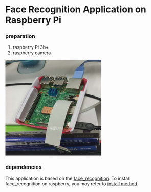 # Face Recognition Application on Raspberry Pi


### preparation 
1. raspberry Pi 3b+
2. raspberry camera

<img width="300" height="300" src="https://github.com/zjjzby/face_recon_on_raspberry/blob/master/widgets/picture/system.jpg"/>

### dependencies
This application is based on the [face_recognition](https://github.com/ageitgey/face_recognition). To install face_recognition on raspberry, you may refer to [install method](https://gist.github.com/ageitgey/1ac8dbe8572f3f533df6269dab35df65).
